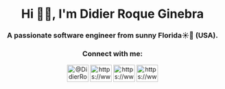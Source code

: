 <h1 align="center">Hi 👋🏻, I'm Didier Roque Ginebra</h1>
<h3 align="center">A passionate software engineer from sunny Florida☀️🌴 (USA).</h3>  

<h3 align="center">Connect with me:</h3>
<p align="center">
<a href="https://twitter.com/DidierRoque" target="_blank"><img align="center" src="https://raw.githubusercontent.com/rahuldkjain/github-profile-readme-generator/master/src/images/icons/Social/twitter.svg" alt="@DidierRoque" height="40" width="50" /></a>
<a href="https://www.linkedin.com/in/didier-roque-ginebra/" target="_blank"><img align="center" src="https://raw.githubusercontent.com/rahuldkjain/github-profile-readme-generator/master/src/images/icons/Social/linked-in-alt.svg" alt="https://www.linkedin.com/in/didier-roque-ginebra/" height="40" width="50" /></a>
<a href="https://www.instagram.com/didier.roque/" target="_blank"><img align="center" src="https://raw.githubusercontent.com/rahuldkjain/github-profile-readme-generator/master/src/images/icons/Social/instagram.svg" alt="https://www.instagram.com/didier.roque/" height="40" width="50" /></a>
<a href="https://www.youtube.com/channel/UCOsNeEnHrbaExDkaNTpIn4g" target="_blank"><img align="center" src="https://raw.githubusercontent.com/rahuldkjain/github-profile-readme-generator/master/src/images/icons/Social/youtube.svg" alt="https://www.youtube.com/channel/UCOsNeEnHrbaExDkaNTpIn4g" height="40" width="50" /></a>
</p><br>
